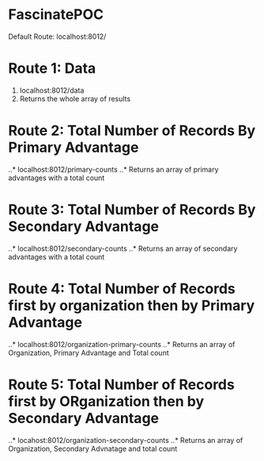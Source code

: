 # FascinatePOC
Default Route: localhost:8012/

# Route 1: Data
1. localhost:8012/data
2. Returns the whole array of results

# Route 2: Total Number of Records By Primary Advantage
..* localhost:8012/primary-counts
..* Returns an array of primary advantages with a total count

# Route 3: Total Number of Records By Secondary Advantage
..* localhost:8012/secondary-counts
..* Returns an array of secondary advantages with a total count

# Route 4: Total Number of Records first by organization then by Primary Advantage
..* localhost:8012/organization-primary-counts
..* Returns an array of Organization, Primary Advantage and Total count

# Route 5: Total Number of Records first by ORganization then by Secondary Advantage
..* locahost:8012/organization-secondary-counts
..* Returns an array of Organization, Secondary Advnatage and total count
